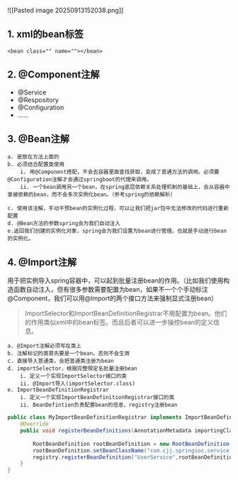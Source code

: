 ![[Pasted image 20250913152038.png]]
## 1. xml的bean标签
`<bean class="" name=""></bean>`

## 2. @Component注解

* @Service
* @Respository
* @Configuration
* ......


## 3. @Bean注解
	a. 是放在方法上面的
	b. 必须结合配置类使用
		i. 用@Component搭配，不会去容器里面查找获取，变成了普通方法的调用。必须要@Configuration注解才会通过springboot的代理来调用。
		ii. 一个bean调用另一个bean，在spring底层依赖关系处理机制的基础上，会从容器中拿被依赖的bean，而不会多次实例化bean。（参考spring的依赖解析）
		
	c. 使用该注解，手动干预bean的实例化过程，可以让我们把jar包中无法修改的代码进行重新配置
	d. @Bean方法的参数spring会为我们自动注入
	e.返回我们创建的实例化对象，spring会为我们设置为bean进行管理。也就是手动进行bean的实例化。


## 4. @Import注解
用于把实例导入spring容器中，可以起到批量注册bean的作用。（比如我们使用构造函数自动注入，但有很多参数需要配置为bean，如果不一个个手动标注@Component，我们可以用@Import的两个接口方法来强制显式注册bean）

>ImportSelector和ImportBeanDefinitionRegistrar不用配置为bean。他们的作用类似xml中的bean标签。而且后者可以进一步操控bean的定义信息。

	a. @Import注解必须写在类上
	b. 注解标记的类首先要是一个bean，否则不会生效
	c. 直接导入普通类，会把普通类注册为bean
	d. importSelector，根据完整限定名批量注册bean
		i. 定义一个实现ImportSelector接口的类
		ii. @Import导入(importSelector.class)
	e. ImportBeanDefinitionRegistrar
		i. 定义一个实现ImportBeanDefinitionRegistrar接口的类
		ii. BeanDefintion负责配置bean的信息，registry注册bean
		
	
```java
public class MyImportBeanDefinitionRegistrar implements ImportBeanDefinitionRegistrar {  
    @Override  
    public void registerBeanDefinitions(AnnotationMetadata importingClassMetadata, BeanDefinitionRegistry registry, BeanNameGenerator importBeanNameGenerator) {  
  
        RootBeanDefinition rootBeanDefinition = new RootBeanDefinition();  
        rootBeanDefinition.setBeanClassName("com.cjj.springioc.service.UserService");  
        registry.registerBeanDefinition("UserService",rootBeanDefinition);  
    }  
}
```